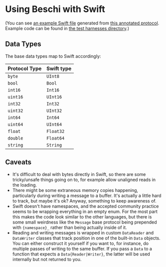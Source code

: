 # Using Beschi with Swift

(You can see [an example Swift file](../generated_examples/swift_example.swift) generated from [this annotated protocol](../../test/_protocols/annotated.toml). Example code can be found in [the test harnesses directory](../../test/_harnesses/swift/).)


## Data Types

The base data types map to Swift accordingly: 

| Protocol Type | Swift type |
|---------------|------------|
| `byte`        | `UInt8`    |
| `bool`        | `Bool`     |
| `int16`       | `Int16`    |
| `uint16`      | `UInt16`   |
| `int32`       | `Int32`    |
| `uint32`      | `UInt32`   |
| `int64`       | `Int64`    |
| `uint64`      | `UInt64`   |
| `float`       | `Float32`  |
| `double`      | `Float64`  |
| `string`      | `String`   |


## Caveats

* It's difficult to deal with bytes directly in Swift, so there are some tricky/unsafe things going on to, for example allow unaligned reads in the loading. 
* There might be some extraneous memory copies happening, particularly during writing a message to a buffer. It's actually a little hard to track, but maybe it's ok? Anyway, something to keep awareness of. 
* Swift doesn't have namespaces, and the accepted community practice seems to be wrapping everything in an empty enum. For the most part this makes the code look similar to the other languages, but there is some small weirdness like the `Message` base protocol being prepended with `{namespace}_` rather than being actually inside of it. 
* Reading and writing messages is wrapped in custom `DataReader` and `DataWriter` classes that track position in one of the built-in `Data` objects. You can either construct it yourself if you want to, for instance, do multiple passes of writing to the same buffer. If you pass a `Data` to a function that expects a `Data{Reader|Writer}`, the latter will be used internally but not returned to you. 
